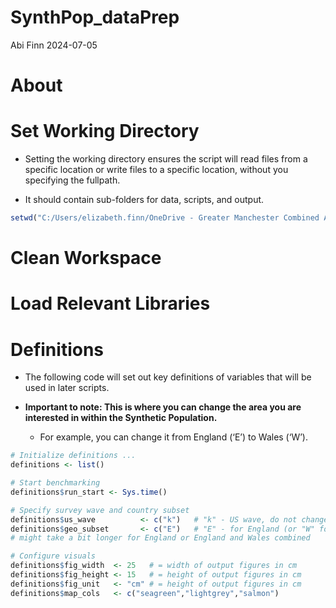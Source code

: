 SynthPop_dataPrep
================
Abi Finn
2024-07-05

# About

# Set Working Directory

- Setting the working directory ensures the script will read files from
  a specific location or write files to a specific location, without you
  specifying the fullpath.

- It should contain sub-folders for data, scripts, and output.

``` r
setwd("C:/Users/elizabeth.finn/OneDrive - Greater Manchester Combined Authority/SIPHER/syntheticPopulation/scripts/workshopVersions")
```

# Clean Workspace

# Load Relevant Libraries

# Definitions

- The following code will set out key definitions of variables that will
  be used in later scripts.

- **Important to note: This is where you can change the area you are
  interested in within the Synthetic Population.**

  - For example, you can change it from England (‘E’) to Wales (‘W’).

``` r
# Initialize definitions ...
definitions <- list()

# Start benchmarking
definitions$run_start <- Sys.time()

# Specify survey wave and country subset 
definitions$us_wave          <- c("k")   # "k" - US wave, do not change for now
definitions$geo_subset       <- c("E")   # "E" - for England (or "W" for England)
# might take a bit longer for England or England and Wales combined 

# Configure visuals  
definitions$fig_width  <- 25   # = width of output figures in cm
definitions$fig_height <- 15   # = height of output figures in cm
definitions$fig_unit   <- "cm" # = height of output figures in cm
definitions$map_cols   <- c("seagreen","lightgrey","salmon")
```
